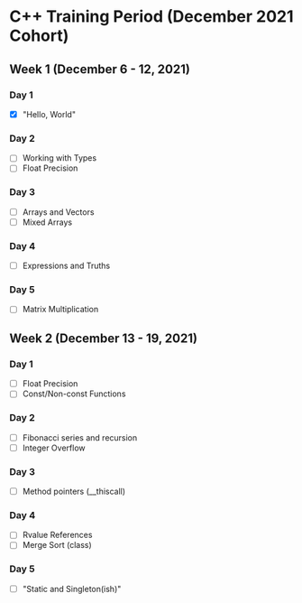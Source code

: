 # C++ Training Period (December 2021 Cohort)

## Week 1 (December 6 - 12, 2021)
### Day 1
- [x] "Hello, World"
### Day 2
- [ ] Working with Types
- [ ] Float Precision
### Day 3
- [ ] Arrays and Vectors
- [ ] Mixed Arrays
### Day 4
- [ ] Expressions and Truths
### Day 5
- [ ] Matrix Multiplication

## Week 2 (December 13 - 19, 2021)
### Day 1
- [ ] Float Precision
- [ ] Const/Non-const Functions
### Day 2
- [ ] Fibonacci series and recursion
- [ ] Integer Overflow
### Day 3
- [ ] Method pointers (__thiscall)
### Day 4
- [ ] Rvalue References
- [ ] Merge Sort (class)
### Day 5
- [ ] "Static and Singleton(ish)"
